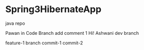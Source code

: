 # Spring3HibernateApp
java repo

Pawan in Code Branch add comment 1
Hi! Ashwani dev branch

feature-1 branch
	commit-1
	commit-2

